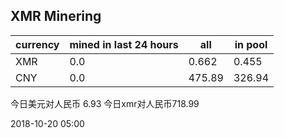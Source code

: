 ## XMR Minering

|currency|mined in last 24 hours|all|in pool|
|---|---|---|---|
|XMR|0.0|0.662|0.455|
|CNY|0.0|475.89|326.94|

今日美元对人民币 6.93	今日xmr对人民币718.99


2018-10-20 05:00